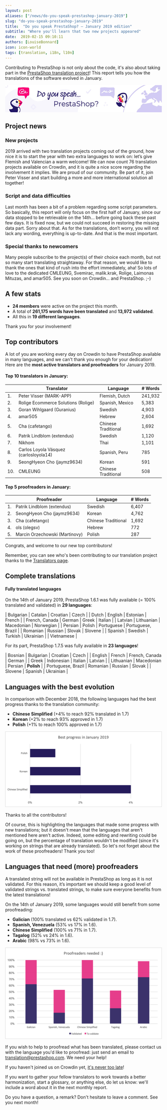 ```yaml
---
layout: post
aliases: ["/news/do-you-speak-prestashop-january-2019"]
slug: "do-you-speak-prestashop-january-2019"
title:  "Do you speak PrestaShop? – January 2019 edition"
subtitle: "Where you'll learn that two new projects appeared"
date:  2019-02-15 09:10:11
authors: [LouiseBonnard]
icon: icon-world
tags: [translation, i18n, l10n]
---
```


Contributing to PrestaShop is not only about the code, it's also about taking part in the [PrestaShop translation project](https://crowdin.com/project/prestashop-official)! This report tells you how the translations of the software evolved in January.

![Crowdin Monthly banner](/assets/images/2019/01/Build-Crowdin-banner.jpg)

## Project news


### New projects

2019 arrived with two translation projects coming out of the ground, how nice it is to start the year with two extra languages to work on: let’s give Flemish and Valencian a warm welcome! We can now count 76 translation projects available on Crowdin, and it is quite a nice score regarding the involvement it implies. We are proud of our community. Be part of it, join Peter Visser and start building a more and more international solution all together!


### Script and data difficulties

Last month has been a bit of a problem regarding some script parameters. So basically, this report will only focus on the first half of January, since our data stopped to be retrievable on the 14th… before going back these past few days. It is fixed now, but we could not succeed in restoring the missing data part. Sorry about that. As for the translations, don’t worry, you will not lack any wording, everything is up-to-date. And that is the most important.


### Special thanks to newcomers

Many people subscribe to the project(s) of their choice each month, but not so many start translating straightaway. For that reason, we would like to thank the ones that kind of rush into the effort immediately, aha! So lots of love to the dedicated CMLEUNG, Svemirac, malik.krak, Rolige, Laimonas Mituzas, and amar505. See you soon on Crowdin… and PrestaShop. ;-)


## A few stats
 
* **24 members** were active on the project this month.
* A total of **261,175 words have been translated** and **13,972 validated**.
* All this in **19 different languages**.
 
Thank you for your involvement!
 

## Top contributors
 
A lot of you are working every day on Crowdin to have PrestaShop available in many languages, and we can't thank you enough for your dedication! Here are the **most active translators and proofreaders** for January 2019.
 
#### Top 10 translators in January:
 
| |Translator | Language | # Words
|-|---------- | -------- | ----------------
 1. | Peter Visser (MARK-APP) | Flemish, Dutch | 241,932
 2. | Rolige Ecommerce Solutions (Rolige) | Spanish, Mexico | 5,383
 3. | Goran Wihlgaard (Guranius) | Swedish | 4,903
 4. | amar505 | Hebrew | 2,604
 5. | Cha (cafetango) | Chinese Traditional | 1,692
 6. | Patrik Lindblom (extendus) | Swedish | 1,120
 7. | Nikhom | Thai | 1,101
 8. | Carlos Loyola Vásquez (carlosloyola14) | Spanish, Peru | 785
 9. | SeongHyeon Cho (jaymz9634) | Korean | 591
10. | CMLEUNG | Chinese Traditional | 508
 
 
#### Top 5 proofreaders in January:
 
| | Proofreader | Language | # Words
|-| ---------- | -------- | ----------------
 1. | Patrik Lindblom (extendus) | Swedish | 6,407
 2. | SeongHyeon Cho (jaymz9634) | Korean | 4,762
 3. | Cha (cafetango) | Chinese Traditional | 1,692
 4. | ols (olegsv) | Hebrew | 772
 5. | Marcin Orzechowski (Martinovy) | Polish | 287

Congrats, and welcome to our new top contributors!
 
Remember, you can see who's been contributing to our translation project thanks to the [Translators page](http://translators.prestashop.com/).
 
 
## Complete translations
 
#### Fully translated languages
 
On the 14th of January 2019, PrestaShop 1.6.1 was fully available (= 100% translated and validated) in **29 languages**:
 
| Bulgarian | Catalan | Croatian | Czech |
| Dutch | English | Estonian | French |
| French, Canada | German | Greek | Italian |
| Latvian | Lithuanian | Macedonian | Norwegian |
| Persian | Polish | Portuguese | Portuguese, Brazil |
| Romanian | Russian | Slovak | Slovene |
| Spanish | Swedish | Turkish | Ukrainian |
| Vietnamese |
 
For its part, PrestaShop 1.7.5 was fully available in **23 languages**!
 
| Bosnian | Bulgarian | Croatian | Czech |
| English | French | French, Canada | German |
| Greek | Indonesian | Italian | Latvian |
| Lithuanian | Macedonian | Persian | **Polish** |
| Portuguese, Brazil | Romanian | Russian | Slovak |
| Slovene | Spanish | Ukrainian |
 
 
## Languages with the best evolution
 
In comparison with December 2018, the following languages had the best progress thanks to the translation community:
 
* **Chinese Simplified** (+4% to reach 92% translated in 1.7)
* **Korean** (+2% to reach 93% approved in 1.7)
* **Polish** (+1% to reach 100% approved in 1.7)
 
![Best translation progress for January 2019](/assets/images/2019/02/Build-Crowdin-progress-January19.png)
 
Thanks to all the contributors!
 
Of course, this is highlighting the languages that made some progress with new translations; but it doesn't mean that the languages that aren't mentioned here aren't active. Indeed, some editing and rewriting could be going on, but the percentage of translation wouldn't be modified (since it's working on strings that are already translated). So let's not forget about the work of these proofreaders! Thank you too!
 
 
## Languages that need (more) proofreaders
 
A translated string will not be available in PrestaShop as long as it is not validated. For this reason, it’s important we should keep a good level of validated strings vs. translated strings, to make sure everyone benefits from the latest translations!
 
On the 14th of January 2019, some languages would still benefit from some proofreading:
 
* **Galician** (100% translated vs 62% validated in 1.7).
* **Spanish, Venezuela** (53% vs 17% in 1.6).
* **Chinese Simplified** (100% vs 71% in 1.7).
* **Tagalog** (52% vs 24% in 1.6).
* **Arabic** (98% vs 73% in 1.6).
 
![Languages that need proofreading](/assets/images/2019/02/Build-Crowdin-proofreading-January19.png)
 
If you wish to help to proofread what has been translated, please contact us with the language you'd like to proofread: just send an email to translation@prestashop.com. We need your help! 
 
If you haven't joined us on Crowdin yet, [it's never too late](https://crowdin.com/project/prestashop-official)!
 
If you want to gather your fellow translators to work towards a better harmonization, start a glossary, or anything else, do let us know: we'll include a word about it in the next monthly report.
 
Do you have a question, a remark? Don't hesitate to leave a comment. See you next month!
